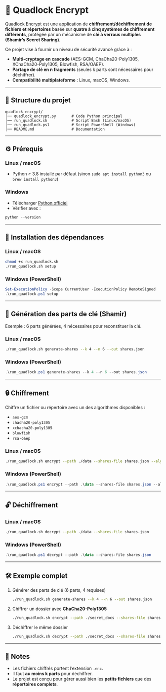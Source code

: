 # 🔐 Quadlock Encrypt

Quadlock Encrypt est une application de **chiffrement/déchiffrement de fichiers et répertoires** basée sur **quatre à cinq systèmes de chiffrement différents**, protégée par un mécanisme de **clé à verrous multiples (Shamir’s Secret Sharing)**.

Ce projet vise à fournir un niveau de sécurité avancé grâce à :

* **Multi-cryptage en cascade** (AES-GCM, ChaCha20-Poly1305, XChaCha20-Poly1305, Blowfish, RSA/OAEP).
* **Partage de clé en n fragments** (seules k parts sont nécessaires pour déchiffrer).
* **Compatibilité multiplateforme** : Linux, macOS, Windows.

---

## 📂 Structure du projet

```
quadlock-encrypt/
│── quadlock_encrypt.py       # Code Python principal
│── run_quadlock.sh           # Script Bash (Linux/macOS)
│── run_quadlock.ps1          # Script PowerShell (Windows)
│── README.md                 # Documentation
```

---

## ⚙️ Prérequis

### Linux / macOS

* Python ≥ 3.8 installé par défaut (sinon `sudo apt install python3` ou `brew install python3`)

### Windows

* Télécharger [Python officiel](https://www.python.org/downloads/)
* Vérifier avec :

```powershell
python --version
```

---

## 🚀 Installation des dépendances

### Linux / macOS

```bash
chmod +x run_quadlock.sh
./run_quadlock.sh setup
```

### Windows (PowerShell)

```powershell
Set-ExecutionPolicy -Scope CurrentUser -ExecutionPolicy RemoteSigned
.\run_quadlock.ps1 setup
```

---

## 🔑 Génération des parts de clé (Shamir)

Exemple : 6 parts générées, 4 nécessaires pour reconstituer la clé.

### Linux / macOS

```bash
./run_quadlock.sh generate-shares --k 4 --n 6 --out shares.json
```

### Windows (PowerShell)

```powershell
.\run_quadlock.ps1 generate-shares --k 4 --n 6 --out shares.json
```

---

## 🔒 Chiffrement

Chiffre un fichier ou répertoire avec un des algorithmes disponibles :

* `aes-gcm`
* `chacha20-poly1305`
* `xchacha20-poly1305`
* `blowfish`
* `rsa-oaep`

### Linux / macOS

```bash
./run_quadlock.sh encrypt --path ./data --shares-file shares.json --algo aes-gcm
```

### Windows (PowerShell)

```powershell
.\run_quadlock.ps1 encrypt --path .\data --shares-file shares.json --algo aes-gcm
```

---

## 🔓 Déchiffrement

### Linux / macOS

```bash
./run_quadlock.sh decrypt --path ./data --shares-file shares.json
```

### Windows (PowerShell)

```powershell
.\run_quadlock.ps1 decrypt --path .\data --shares-file shares.json
```

---

## 🛠️ Exemple complet

1. Générer des parts de clé (6 parts, 4 requises)

   ```bash
   ./run_quadlock.sh generate-shares --k 4 --n 6 --out shares.json
   ```

2. Chiffrer un dossier avec **ChaCha20-Poly1305**

   ```bash
   ./run_quadlock.sh encrypt --path ./secret_docs --shares-file shares.json --algo chacha20-poly1305
   ```

3. Déchiffrer le même dossier

   ```bash
   ./run_quadlock.sh decrypt --path ./secret_docs --shares-file shares.json
   ```

---

## 📌 Notes

* Les fichiers chiffrés portent l’extension `.enc`.
* Il faut **au moins k parts** pour déchiffrer.
* Le projet est conçu pour gérer aussi bien les **petits fichiers** que des **répertoires complets**.

